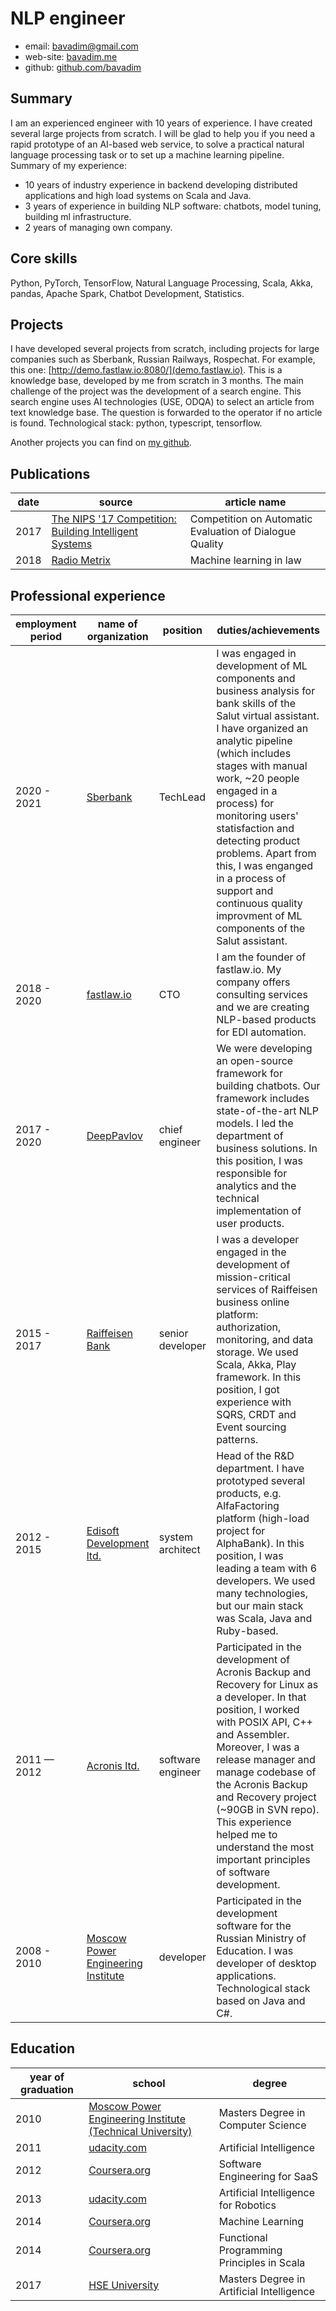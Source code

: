 # NLP engineer

* email: [bavadim@gmail.com](mailto:bavadim@gmail.com)
* web-site: [bavadim.me](http://bavadim.me)
* github: [github.com/bavadim](https://github.com/bavadim/)

## Summary

I am an experienced engineer with 10 years of experience. I have created several large projects from scratch. I will be glad to help you if you need a rapid prototype of an AI-based web service, to solve a practical natural language processing task or to set up a machine learning pipeline. Summary of my experience:

- 10 years of industry experience in backend developing distributed applications and high load systems on Scala and Java.
- 3 years of experience in building NLP software: chatbots, model tuning, building ml infrastructure.
- 2 years of managing own company.

## Core skills

Python, PyTorch, TensorFlow, Natural Language Processing, Scala, Akka, pandas, Apache Spark, Chatbot Development, Statistics.

## Projects

I have developed several projects from scratch, including projects for large companies such as Sberbank, Russian Railways, Rospechat. For example, this one: [http://demo.fastlaw.io:8080/](demo.fastlaw.io). This is a knowledge base, developed by me from scratch in 3 months. The main challenge of the project was the development of a search engine. This search engine uses AI technologies (USE, ODQA) to select an article from text knowledge base. The question is forwarded to the operator if no article is found. Technological stack: python, typescript, tensorflow.

Another projects you can find on [my github](github.com/bavadim).

## Publications

| date | source | article name |
| --- | --- | --- |
| 2017 | [The NIPS '17 Competition: Building Intelligent Systems](https://docs.google.com/viewer?a=v&pid=sites&srcid=Y2hhbGVhcm4ub3JnfHdvcmtzaG9wfGd4Ojc5ZjI4MGYzMDE2MzU4NjQ) | Competition on Automatic Evaluation of Dialogue Quality |
| 2018 | [Radio Metrix](https://radio.mediametrics.ru/dossier/14112/) | Machine learning in law |

## Professional experience

| employment period | name of organization | position | duties/achievements |
| --- | --- | --- | --- |
| 2020 - 2021 | [Sberbank](https://www.sberbank.com/) | TechLead | I was engaged in development of ML components and  business analysis for bank skills of the Salut virtual assistant. I have organized an analytic pipeline (which includes stages with manual work, ~20 people engaged in a process) for monitoring  users' statisfaction and detecting product problems. Apart from this, I was enganged in a process of support and continuous quality improvment  of ML components of the Salut assistant. |
| 2018 - 2020 | [fastlaw.io](https://fastlaw.io/) | CTO | I am the founder of fastlaw.io. My company offers consulting services and we are creating NLP-based products for EDI automation. |
| 2017 - 2020 | [DeepPavlov](http://ipavlov.ai/) | chief engineer | We were developing an open-source framework for building chatbots. Our framework includes state-of-the-art NLP models. I led the department of business solutions. In this position, I was responsible for analytics and the technical implementation of user products. |
| 2015 - 2017 | [Raiffeisen Bank](https://www.raiffeisen.ru) | senior developer | I was a developer engaged in the development of mission-critical services of Raiffeisen business online platform: authorization, monitoring, and data storage. We used Scala, Akka, Play framework. In this position, I got experience with SQRS, CRDT and Event sourcing patterns. |
| 2012 - 2015 | [Edisoft Development ltd.](https://ediweb.com) | system architect | Head of the R&D department. I have prototyped several products, e.g. AlfaFactoring platform (high-load project for AlphaBank). In this position, I was leading a team with 6 developers. We used many technologies, but our main stack was Scala, Java and Ruby-based. |
| 2011 — 2012 | [Acronis ltd.](http://www.acronis.com) | software engineer | Participated in the development of Acronis Backup and Recovery for Linux as a developer. In that position, I worked with POSIX API, C++ and Assembler. Moreover, I was a release manager and manage codebase of the Acronis Backup and Recovery project (~90GB in SVN repo). This experience helped me to understand the most important principles of software development. |
| 2008 - 2010 | [Moscow Power Engineering Institute](https://mpei.ru/lang/en/Pages/default.aspx) | developer | Participated in the development software for the Russian Ministry of Education. I was developer of desktop applications. Technological stack based on Java and C#.  |

## Education

| year of graduation | school | degree |
| --- | --- | --- |
| 2010          | [Moscow Power Engineering Institute (Technical University)](https://mpei.ru/lang/en/Pages/default.aspx)                              | Masters Degree in Computer Science |
| 2011          | [udacity.com](https://www.udacity.com)                                          | Artificial Intelligence |
| 2012          | [Coursera.org](https://www.coursera.org)                                        | Software Engineering for SaaS |
| 2013          | [udacity.com](https://www.udacity.com)                                          | Artificial Intelligence for Robotics |
| 2014          | [Coursera.org](https://www.coursera.org)                                        | Machine Learning |
| 2014          | [Coursera.org](https://www.coursera.org)                                        | Functional Programming Principles in Scala |
| 2017          | [HSE University](https://www.hse.ru/)                                                      | Masters Degree in Artificial Intelligence |
